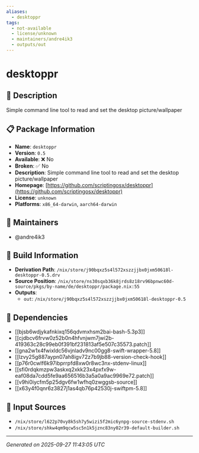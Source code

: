 ```yaml
---
aliases:
  - desktoppr
tags:
  - not-available
  - license/unknown
  - maintainers/andre4ik3
  - outputs/out
---
```


# desktoppr

## 📝 Description

Simple command line tool to read and set the desktop picture/wallpaper

## 📋 Package Information

- **Name**: `desktoppr`
- **Version**: `0.5`
- **Available**: ❌ No
- **Broken**: ✅ No
- **Description**: Simple command line tool to read and set the desktop picture/wallpaper
- **Homepage**: [https://github.com/scriptingosx/desktoppr](https://github.com/scriptingosx/desktoppr)
- **License**: `unknown`
- **Platforms**: `x86_64-darwin`, `aarch64-darwin`
## 👥 Maintainers

- @andre4ik3


## 🔧 Build Information

- **Derivation Path**: `/nix/store/j90bqxz5s4l572xszzjjbx0jxm50618l-desktoppr-0.5.drv`
- **Source Position**: `/nix/store/ns30sqxb36k8jrds8z18rv96bpnwc60d-source/pkgs/by-name/de/desktoppr/package.nix:55`
- **Outputs**:
  - `out`:  `/nix/store/j90bqxz5s4l572xszzjjbx0jxm50618l-desktoppr-0.5`

## 🔗 Dependencies

- [[bjsb6wdjykafnkixq156qdvmxhsm2bai-bash-5.3p3]]
- [[cjdbcv6frvw0z52b0n4hfvnjwm7jwi2b-419363c28c99eb0f391bf231813af5e507c35573.patch]]
- [[gna2w1x4fwixldc56vjnladv9nc00gg8-swift-wrapper-5.8]]
- [[lzvy25g887aypn07ah8igv72z7b9jb88-version-check-hook]]
- [[p76r0cwlf6k97ibprrpfd8xw0r8wc3nx-stdenv-linux]]
- [[sfi0rdqkmzpw3askxq2xkk23x4pxfx9w-eaf08da7cdd5fe9aa656516b3a5a0a9ac9969e72.patch]]
- [[v9hi0iycfm5p25dgv6fw1wfhq0zwggsb-source]]
- [[x63y4f0qnr6z3827j1as4qb76p42530j-swiftpm-5.8]]

## 📁 Input Sources

- `/nix/store/l622p70vy8k5sh7y5wizi5f2mic6ynpg-source-stdenv.sh`
- `/nix/store/shkw4qm9qcw5sc5n1k5jznc83ny02r39-default-builder.sh`

---
*Generated on 2025-09-27 11:43:05 UTC*
